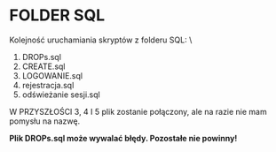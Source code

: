 # FOLDER SQL
Kolejność uruchamiania skryptów z folderu SQL: \
1. DROPs.sql
2. CREATE.sql
3. LOGOWANIE.sql
4. rejestracja.sql
5. odświeżanie sesji.sql

W PRZYSZŁOŚCI 3, 4 I 5 plik zostanie połączony, ale na razie nie mam pomysłu na nazwę. 

**Plik DROPs.sql może wywalać błędy. Pozostałe nie powinny!**

